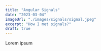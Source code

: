 ```yaml
---
title: "Angular Signals"
date: "2023-03-04"
imageUrl: "./images/signals/signal.jpeg"
excerpt: "How I met signals?"
draft: true
---
```


Lorem ipsum
